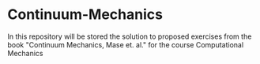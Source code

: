 # Continuum-Mechanics
In this repository will be stored the solution to proposed exercises from the book "Continuum Mechanics, Mase et. al." for the course Computational Mechanics
